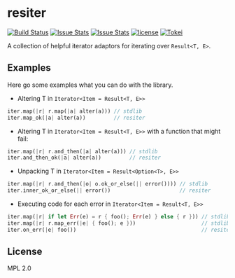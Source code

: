 # resiter

[![Build Status](https://travis-ci.org/matthiasbeyer/resiter.svg?branch=master)](https://travis-ci.org/matthiasbeyer/resiter)
[![Issue Stats](http://www.issuestats.com/github/matthiasbeyer/resiter/badge/pr?style=flat-square)](http://www.issuestats.com/github/matthiasbeyer/resiter)
[![Issue Stats](http://www.issuestats.com/github/matthiasbeyer/resiter/badge/issue?style=flat-square)](http://www.issuestats.com/github/matthiasbeyer/resiter)
[![license](https://img.shields.io/github/license/matthiasbeyer/resiter.svg?maxAge=2592000?style=flat-square)]()
[![Tokei](https://tokei.rs/b1/github/matthiasbeyer/resiter)](https://github.com/matthiasbeyer/resiter)

A collection of helpful iterator adaptors for iterating over `Result<T, E>`.


## Examples

Here go some examples what you can do with the library.

* Altering T in `Iterator<Item = Result<T, E>>`

```rust
iter.map(|r| r.map(|a| alter(a))) // stdlib
iter.map_ok(|a| alter(a))         // resiter
```


* Altering T in `Iterator<Item = Result<T, E>>` with a function that might fail:

```rust
iter.map(|r| r.and_then(|a| alter(a))) // stdlib
iter.and_then_ok(|a| alter(a))         // resiter
```


* Unpacking T in `Iterator<Item = Result<Option<T>, E>>`

```rust
iter.map(|r| r.and_then(|o| o.ok_or_else(|| error()))) // stdlib
iter.inner_ok_or_else(|| error())                      // resiter
```


* Executing code for each error in `Iterator<Item = Result<T, E>>`

```rust
iter.map(|r| if let Err(e) = r { foo(); Err(e) } else { r })) // stdlib
iter.map(|r| r.map_err(|e| { foo(); e }))                     // stdlib
iter.on_err(|e| foo())                                        // resiter
```


## License

MPL 2.0

